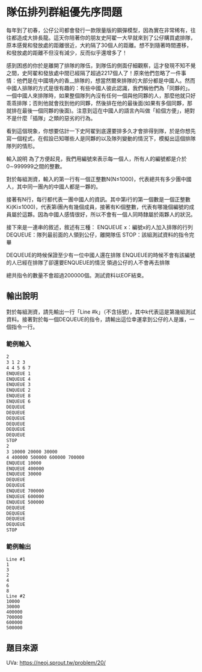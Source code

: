 隊伍排列群組優先序問題
===
每年到了初春，公仔公司都會發行一款限量版的鋼彈模型，因為實在非常稀有，往往都造成大排長龍。這天你陪著你的朋友史阿翟一大早就來到了公仔購買處排隊，原本感覺和發放處的距離很近，大約隔了30個人的距離。想不到隨著時間遷移，和發放處的距離不但沒有減少，反而似乎還增多了！

感到困惑的你於是離開了排隊的隊伍，到隊伍的側面仔細觀察，這才發現不知不覺之間，史阿翟和發放處中間已經隔了超過2217個人了！原來他們忽略了一件事情：他們是在中國境內的香__排隊的，想當然爾來排隊的大部分都是中國人。然而中國人排隊的方式是很有趣的：有些中國人彼此認識，我們稱他們為「同夥的」。一個中國人來排隊時，如果整個隊列內沒有任何一個與他同夥的人，那麼他就只好乖乖排隊；否則他就會找到他的同夥，然後排在他的最後面(如果有多個同夥，那就排在最後一個同夥的後面)。注意到這在中國人的語言內叫做「給個方便」，絕對不是什麼「插隊」之類的惡劣的行為。

看到這個現象，你想要估計一下史阿翟到底還要排多久才會排得到隊，於是你想先寫一個程式，在假設已知哪些人是同夥的以及隊列變動的情況下，模擬出這個排隊隊列的情形。

輸入說明
為了方便起見，我們用編號來表示每一個人，所有人的編號都是介於0∼999999之間的整數。

對於每組測資，輸入的第一行有一個正整數N(N≤1000)，代表總共有多少團中國人，其中同一團內的中國人都是一夥的。

接著有N行，每行都代表一團中國人的資訊。其中第i行的第一個數是一個正整數Ki(Ki≤1000)，代表第i團內有幾個成員，接著有Ki個整數，代表有哪幾個編號的成員屬於這夥。因為中國人感情很好，所以不會有一個人同時隸屬於兩夥人的狀況。

接下來是一連串的敘述，敘述有三種：
ENQUEUE x：編號x的人加入排隊的行列
DEQUEUE：隊列最前面的人領到公仔，離開隊伍
STOP：該組測試資料的指令完畢

DEQUEUE的時候保證至少有一位中國人還在排隊
ENQUEUE的時候不會有該編號的人已經在排隊了卻還要ENQUEUE的情況
領過公仔的人不會再去排隊

總共指令的數量不會超過200000個。測試資料以EOF結束。

## 輸出說明
對於每組測資，請先輸出一行「Line #k」（不含括號），其中k代表這是第幾組測試資料。接著對於每一個DEQUEUE的指令，請輸出這位幸運拿到公仔的人是誰，一個指令一行。

### 範例輸入
```txt
2
3 1 2 3
4 4 5 6 7
ENQUEUE 1
ENQUEUE 4
ENQUEUE 3
ENQUEUE 2
ENQUEUE 8
ENQUEUE 6
DEQUEUE
DEQUEUE
DEQUEUE
DEQUEUE
DEQUEUE
DEQUEUE
STOP
2
3 10000 20000 30000
4 400000 500000 600000 700000
ENQUEUE 10000
ENQUEUE 400000
ENQUEUE 30000
DEQUEUE
DEQUEUE
ENQUEUE 700000
ENQUEUE 600000
ENQUEUE 500000
DEQUEUE
DEQUEUE
DEQUEUE
DEQUEUE
STOP
```

### 範例輸出
```
Line #1
1
3
2
4
6
8
Line #2
10000
30000
400000
700000
600000
500000
```

## 題目來源
UVa: https://neoj.sprout.tw/problem/20/
